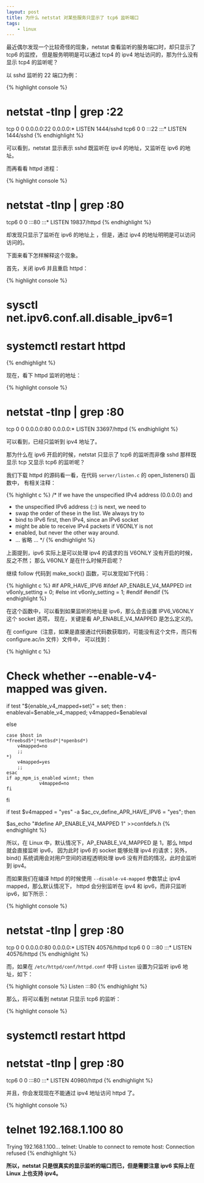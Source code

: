 ```yaml
---
layout: post
title: 为什么 netstat 对某些服务只显示了 tcp6 监听端口
tags:
    - linux
---
```


最近偶尔发现一个比较奇怪的现象，netstat 查看监听的服务端口时，却只显示了 tcp6 的监控，
但是服务明明是可以通过 tcp4 的 ipv4 地址访问的，那为什么没有显示 tcp4 的监听呢？

以 sshd 监听的 22 端口为例：

{% highlight console %}
# netstat -tlnp | grep :22
tcp        0      0 0.0.0.0:22              0.0.0.0:*               LISTEN      1444/sshd
tcp6       0      0 :::22                   :::*                    LISTEN      1444/sshd
{% endhighlight %}

可以看到，netstat 显示表示 sshd 既监听在 ipv4 的地址，又监听在 ipv6 的地址。

而再看看 httpd 进程：

{% highlight console %}
# netstat -tlnp | grep :80
tcp6       0      0 :::80                   :::*                    LISTEN      19837/httpd
{% endhighlight %}

却发现只显示了监听在 ipv6 的地址上 ，但是，通过 ipv4 的地址明明是可以访问访问的。

下面来看下怎样解释这个现象。

首先，关闭 ipv6 并且重启 httpd：

{% highlight console %}
# sysctl net.ipv6.conf.all.disable_ipv6=1
# systemctl restart httpd
{% endhighlight %}

现在，看下 httpd 监听的地址：

{% highlight console %}
# netstat -tlnp | grep :80
tcp        0      0 0.0.0.0:80              0.0.0.0:*               LISTEN      33697/httpd
{% endhighlight %}

可以看到，已经只监听到 ipv4 地址了。

那为什么在 ipv6 开启的时候，netstat 只显示了 tcp6 的监听而非像 sshd 那样既显示 tcp 又显示 tcp6
的监听呢？

我们下载 httpd 的源码看一看，在代码 `server/listen.c` 的 open_listeners() 函数中，
有相关注释：

{% highlight c %}
/* If we have the unspecified IPv4 address (0.0.0.0) and
 * the unspecified IPv6 address (::) is next, we need to
 * swap the order of these in the list. We always try to
 * bind to IPv6 first, then IPv4, since an IPv6 socket
 * might be able to receive IPv4 packets if V6ONLY is not
 * enabled, but never the other way around.
 * ... 省略 ...
 */
{% endhighlight %}

上面提到，ipv6 实际上是可以处理 ipv4 的请求的当 V6ONLY 没有开启的时候，反之不然；
那么 V6ONLY 是在什么时候开启呢？

继续 follow 代码到 make_sock() 函数，可以发现如下代码：

{% highlight c %}
#if APR_HAVE_IPV6
#ifdef AP_ENABLE_V4_MAPPED
    int v6only_setting = 0;
#else
    int v6only_setting = 1;
#endif
#endif
{% endhighlight %}

在这个函数中，可以看到如果监听的地址是 ipv6，那么会去设置 IPV6_V6ONLY 这个 socket 选项，
现在，关键是看 AP_ENABLE_V4_MAPPED 是怎么定义的。

在 configure（注意，如果是直接通过代码数获取的，可能没有这个文件，而只有 configure.ac/in 文件）文件中，
可以找到：

{% highlight c %}
# Check whether --enable-v4-mapped was given.
if test "${enable_v4_mapped+set}" = set; then :
  enableval=$enable_v4_mapped;
  v4mapped=$enableval

else

    case $host in
    *freebsd5*|*netbsd*|*openbsd*)
        v4mapped=no
        ;;
    *)
        v4mapped=yes
        ;;
    esac
    if ap_mpm_is_enabled winnt; then
                v4mapped=no
    fi

fi


if test $v4mapped = "yes" -a $ac_cv_define_APR_HAVE_IPV6 = "yes"; then

$as_echo "#define AP_ENABLE_V4_MAPPED 1" >>confdefs.h
{% endhighlight %}

所以，在 Linux 中，默认情况下，AP_ENABLE_V4_MAPPED 是 1，那么 httpd 就会直接监听 ipv6，
因为此时 ipv6 的 socket 能够处理 ipv4 的请求；另外，bind() 系统调用会对用户空间的进程透明处理 ipv6
没有开启的情况，此时会监听到 ipv4。

而如果我们在编译 httpd 的时候使用 `--disable-v4-mapped` 参数禁止 ipv4 mapped，那么默认情况下，
httpd 会分别监听在 ipv4 和 ipv6，而非只监听 ipv6，如下所示：

{% highlight console %}
# netstat -tlnp | grep :80
tcp        0      0 0.0.0.0:80              0.0.0.0:*               LISTEN      40576/httpd
tcp6       0      0 :::80                   :::*                    LISTEN      40576/httpd
{% endhighlight %}

而，如果在 `/etc/httpd/conf/httpd.conf` 中将 `Listen` 设置为只监听 ipv6 地址，如下：

{% highlight console %}
Listen :::80
{% endhighlight %}

那么，将可以看到 netstat 只显示 tcp6 的监听：

{% highlight console %}
# systemctl restart httpd
# netstat -tlnp | grep :80
tcp6       0      0 :::80                   :::*                    LISTEN      40980/httpd
{% endhighlight %}

并且，你会发现现在不能通过 ipv4 地址访问 httpd 了。

{% highlight console %}
# telnet 192.168.1.100 80
Trying 192.168.1.100...
telnet: Unable to connect to remote host: Connection refused
{% endhighlight %}

**所以，netstat 只是很真实的显示监听的端口而已，但是需要注意 ipv6 实际上在 Linux 上也支持 ipv4。**
